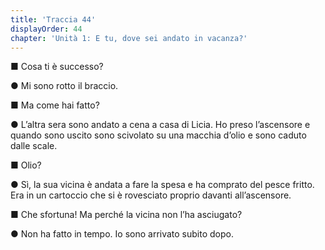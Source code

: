 ```yaml
---
title: 'Traccia 44'
displayOrder: 44
chapter: 'Unità 1: E tu, dove sei andato in vacanza?'
---
```


■ Cosa ti è successo?

● Mi sono rotto il braccio.

■ Ma come hai fatto?

● L’altra sera sono andato a cena a casa di Licia. Ho preso l’ascensore e quando sono uscito sono scivolato su una macchia d’olio e sono caduto dalle scale.

■ Olio?

● Sì, la sua vicina è andata a fare la spesa e ha comprato del pesce fritto. Era in un cartoccio che si è rovesciato proprio davanti all’ascensore.

■ Che sfortuna! Ma perché la vicina non l’ha asciugato?

● Non ha fatto in tempo. Io sono arrivato subito dopo.
